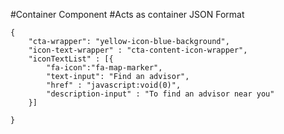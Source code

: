#Container Component
#Acts as container
JSON Format
```
{
    "cta-wrapper": "yellow-icon-blue-background",
    "icon-text-wrapper" : "cta-content-icon-wrapper",
    "iconTextList" : [{
        "fa-icon":"fa-map-marker",
        "text-input": "Find an advisor",
        "href" : "javascript:void(0)",
        "description-input" : "To find an advisor near you"
    }]
    
}
```

<!-- icon-text-wrapper classes available are social-link-icon-wrapper, right-nav-icon-wrapper, cta-content-icon-wrapper, mega-menu-icon-wrapper -->
<!-- "cta-wrapper": "cross-cta-wrapper", "blue-icon-yellow-background", "yellow-icon-blue-background", 
"yellow-icon-grey-background","yellow-icon-white-wrapper"-->
<!-- for "cross-cta-wrapper" use "icon-text-wrapper": "mega-menu-icon-wrapper" 
     for "blue-icon-yellow-background"/"yellow-icon-blue-background"/"yellow-icon-grey-background" use "icon-text-wrapper": "cta-content-icon-wrapper" -->